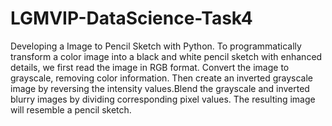 # LGMVIP-DataScience-Task4
Developing a Image to Pencil Sketch with Python.
To programmatically transform a color image into a black and white pencil sketch with enhanced details, we first read the image in RGB format. Convert the image to grayscale, removing color information. Then create an inverted grayscale image by reversing the intensity values.Blend the grayscale and inverted blurry images by dividing corresponding pixel values. The resulting image will resemble a pencil sketch.

